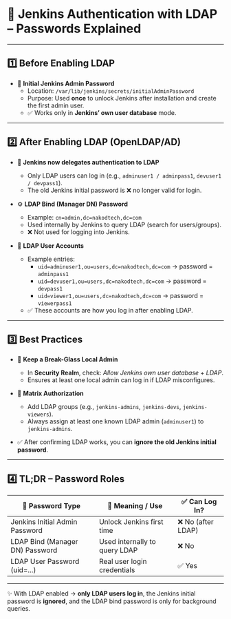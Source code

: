 # 🔐 Jenkins Authentication with LDAP – Passwords Explained

---

## 1️⃣ Before Enabling LDAP

- 🔑 **Initial Jenkins Admin Password**  
  - Location: `/var/lib/jenkins/secrets/initialAdminPassword`  
  - Purpose: Used **once** to unlock Jenkins after installation and create the first admin user.  
  - ✅ Works only in **Jenkins’ own user database** mode.  

---

## 2️⃣ After Enabling LDAP (OpenLDAP/AD)

- 👤 **Jenkins now delegates authentication to LDAP**  
  - Only LDAP users can log in (e.g., `adminuser1 / adminpass1`, `devuser1 / devpass1`).  
  - The old Jenkins initial password is ❌ no longer valid for login.  

- ⚙️ **LDAP Bind (Manager DN) Password**  
  - Example: `cn=admin,dc=nakodtech,dc=com`  
  - Used internally by Jenkins to query LDAP (search for users/groups).  
  - ❌ Not used for logging into Jenkins.  

- 👥 **LDAP User Accounts**  
  - Example entries:  
    - `uid=adminuser1,ou=users,dc=nakodtech,dc=com` → password = `adminpass1`  
    - `uid=devuser1,ou=users,dc=nakodtech,dc=com` → password = `devpass1`  
    - `uid=viewer1,ou=users,dc=nakodtech,dc=com` → password = `viewerpass1`  
  - ✅ These accounts are how you log in after enabling LDAP.  

---

## 3️⃣ Best Practices

- 🧯 **Keep a Break-Glass Local Admin**  
  - In **Security Realm**, check: *Allow Jenkins own user database* + *LDAP*.  
  - Ensures at least one local admin can log in if LDAP misconfigures.  

- 🔑 **Matrix Authorization**  
  - Add LDAP groups (e.g., `jenkins-admins`, `jenkins-devs`, `jenkins-viewers`).  
  - Always assign at least one known LDAP admin (`adminuser1`) to `jenkins-admins`.  

- ✅ After confirming LDAP works, you can **ignore the old Jenkins initial password**.  

---

## 4️⃣ TL;DR – Password Roles

| 🔑 Password Type                  | 📝 Meaning / Use | ✅ Can Log In? |
|----------------------------------|-----------------|----------------|
| Jenkins Initial Admin Password   | Unlock Jenkins first time | ❌ No (after LDAP) |
| LDAP Bind (Manager DN) Password  | Used internally to query LDAP | ❌ No |
| LDAP User Password (uid=...)     | Real user login credentials | ✅ Yes |

---

✨ With LDAP enabled → **only LDAP users log in**, the Jenkins initial password is **ignored**, and the LDAP bind password is only for background queries.
